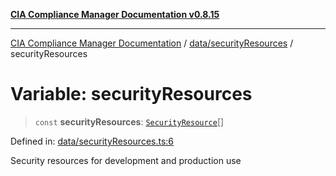 [**CIA Compliance Manager Documentation v0.8.15**](../../../README.md)

***

[CIA Compliance Manager Documentation](../../../modules.md) / [data/securityResources](../README.md) / securityResources

# Variable: securityResources

> `const` **securityResources**: [`SecurityResource`](../../../services/interfaces/SecurityResource.md)[]

Defined in: [data/securityResources.ts:6](https://github.com/Hack23/cia-compliance-manager/blob/50a3bb1fa64948444e36c06fee075b5043350db0/src/data/securityResources.ts#L6)

Security resources for development and production use
